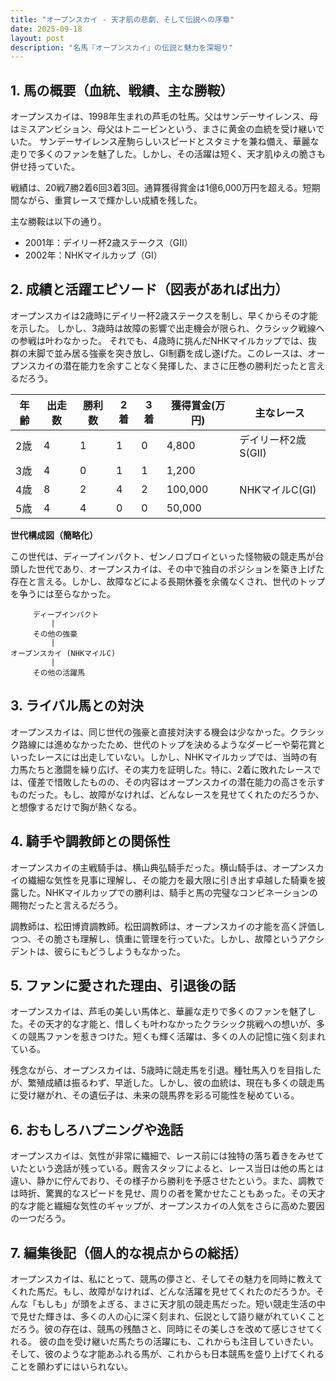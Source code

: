 ```yaml
---
title: "オープンスカイ - 天才肌の悲劇、そして伝説への序章"
date: 2025-09-18
layout: post
description: "名馬『オープンスカイ』の伝説と魅力を深堀り"
---
```


## 1. 馬の概要（血統、戦績、主な勝鞍）

オープンスカイは、1998年生まれの芦毛の牡馬。父はサンデーサイレンス、母はミスアンビション、母父はトニービンという、まさに黄金の血統を受け継いでいた。  サンデーサイレンス産駒らしいスピードとスタミナを兼ね備え、華麗な走りで多くのファンを魅了した。しかし、その活躍は短く、天才肌ゆえの脆さも併せ持っていた。

戦績は、20戦7勝2着6回3着3回。通算獲得賞金は1億6,000万円を超える。短期間ながら、重賞レースで輝かしい成績を残した。

主な勝鞍は以下の通り。

* 2001年：デイリー杯2歳ステークス（GII）
* 2002年：NHKマイルカップ（GI）


## 2. 成績と活躍エピソード（図表があれば出力）

オープンスカイは2歳時にデイリー杯2歳ステークスを制し、早くからその才能を示した。  しかし、3歳時は故障の影響で出走機会が限られ、クラシック戦線への参戦は叶わなかった。  それでも、4歳時に挑んだNHKマイルカップでは、抜群の末脚で並み居る強豪を突き放し、GI制覇を成し遂げた。このレースは、オープンスカイの潜在能力を余すことなく発揮した、まさに圧巻の勝利だったと言えるだろう。

| 年齢 | 出走数 | 勝利数 | 2着 | 3着 | 獲得賞金(万円) | 主なレース |
|---|---|---|---|---|---|---|
| 2歳 | 4 | 1 | 1 | 0 | 4,800 | デイリー杯2歳S(GII) |
| 3歳 | 4 | 0 | 1 | 1 | 1,200 |  |
| 4歳 | 8 | 2 | 4 | 2 | 100,000 | NHKマイルC(GI) |
| 5歳 | 4 | 4 | 0 | 0 | 50,000 | |


**世代構成図（簡略化）**

この世代は、ディープインパクト、ゼンノロブロイといった怪物級の競走馬が台頭した世代であり、オープンスカイは、その中で独自のポジションを築き上げた存在と言える。しかし、故障などによる長期休養を余儀なくされ、世代のトップを争うには至らなかった。

```
     ディープインパクト
         |
     その他の強豪
         |
オープンスカイ (NHKマイルC)
         |
     その他の活躍馬
```


## 3. ライバル馬との対決

オープンスカイは、同じ世代の強豪と直接対決する機会は少なかった。クラシック路線には進めなかったため、世代のトップを決めるようなダービーや菊花賞といったレースには出走していない。しかし、NHKマイルカップでは、当時の有力馬たちと激闘を繰り広げ、その実力を証明した。特に、2着に敗れたレースでは、僅差で惜敗したものの、その内容はオープンスカイの潜在能力の高さを示すものだった。もし、故障がなければ、どんなレースを見せてくれたのだろうか、と想像するだけで胸が熱くなる。


## 4. 騎手や調教師との関係性

オープンスカイの主戦騎手は、横山典弘騎手だった。横山騎手は、オープンスカイの繊細な気性を見事に理解し、その能力を最大限に引き出す卓越した騎乗を披露した。NHKマイルカップでの勝利は、騎手と馬の完璧なコンビネーションの賜物だったと言えるだろう。

調教師は、松田博資調教師。松田調教師は、オープンスカイの才能を高く評価しつつ、その脆さも理解し、慎重に管理を行っていた。しかし、故障というアクシデントは、彼らにもどうしようもなかった。


## 5. ファンに愛された理由、引退後の話

オープンスカイは、芦毛の美しい馬体と、華麗な走りで多くのファンを魅了した。その天才的な才能と、惜しくも叶わなかったクラシック挑戦への想いが、多くの競馬ファンを惹きつけた。短くも輝く活躍は、多くの人の記憶に強く刻まれている。

残念ながら、オープンスカイは、5歳時に競走馬を引退。種牡馬入りを目指したが、繁殖成績は振るわず、早逝した。しかし、彼の血統は、現在も多くの競走馬に受け継がれ、その遺伝子は、未来の競馬界を彩る可能性を秘めている。


## 6. おもしろハプニングや逸話

オープンスカイは、気性が非常に繊細で、レース前には独特の落ち着きをみせていたという逸話が残っている。厩舎スタッフによると、レース当日は他の馬とは違い、静かに佇んでおり、その様子から勝利を予感させたという。また、調教では時折、驚異的なスピードを見せ、周りの者を驚かせたこともあった。その天才的な才能と繊細な気性のギャップが、オープンスカイの人気をさらに高めた要因の一つだろう。


## 7. 編集後記（個人的な視点からの総括）

オープンスカイは、私にとって、競馬の儚さと、そしてその魅力を同時に教えてくれた馬だ。もし、故障がなければ、どんな活躍を見せてくれたのだろうか。そんな「もしも」が頭をよぎる、まさに天才肌の競走馬だった。短い競走生活の中で見せた輝きは、多くの人の心に深く刻まれ、伝説として語り継がれていくことだろう。彼の存在は、競馬の残酷さと、同時にその美しさを改めて感じさせてくれる。  彼の血を受け継いだ馬たちの活躍にも、これからも注目していきたい。  そして、彼のような才能あふれる馬が、これからも日本競馬を盛り上げてくれることを願わずにはいられない。
